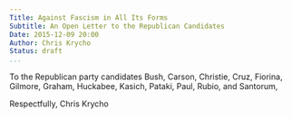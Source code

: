 ```yaml
---
Title: Against Fascism in All Its Forms
Subtitle: An Open Letter to the Republican Candidates
Date: 2015-12-09 20:00
Author: Chris Krycho
Status: draft
...
```


To the Republican party candidates Bush, Carson, Christie, Cruz, Fiorina, Gilmore, Graham, Huckabee, Kasich, Pataki, Paul, Rubio, and Santorum,



Respectfully,
Chris Krycho
